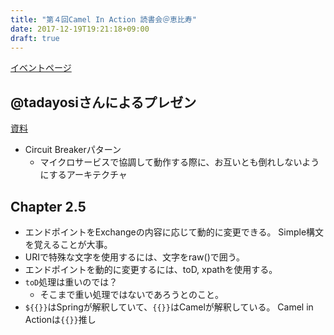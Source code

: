 ```yaml
---
title: "第４回Camel In Action 読書会＠恵比寿"
date: 2017-12-19T19:21:18+09:00
draft: true
---
```


[イベントページ](https://jcug-oss.connpass.com/event/72970/)

## @tadayosiさんによるプレゼン

[資料](https://tadayosi.github.io/jjug2017-camel_hawtio_springboot/reveal.js/index.html#/agenda-1)

* Circuit Breakerパターン
  * マイクロサービスで協調して動作する際に、お互いとも倒れしないようにするアーキテクチャ

## Chapter 2.5

* エンドポイントをExchangeの内容に応じて動的に変更できる。 Simple構文を覚えることが大事。
* URIで特殊な文字を使用するには、文字をraw()で囲う。
* エンドポイントを動的に変更するには、toD, xpathを使用する。
* `toD`処理は重いのでは？
  * そこまで重い処理ではないであろうとのこと。
* `${{}}`はSpringが解釈していて、`{{}}`はCamelが解釈している。 Camel in Actionは`{{}}`推し
